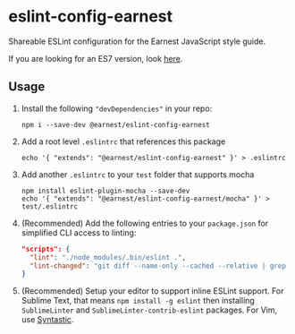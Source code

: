 # eslint-config-earnest
Shareable ESLint configuration for the Earnest JavaScript style guide.

If you are looking for an ES7 version, look [here](https://github.com/meetearnest/eslint-config-earnest-es7). 

## Usage

1. Install the following `"devDependencies"` in your repo:

    `npm i --save-dev @earnest/eslint-config-earnest`

2. Add a root level `.eslintrc` that references this package

    ```
    echo '{ "extends": "@earnest/eslint-config-earnest" }' > .eslintrc
    ```

3. Add another `.eslintrc` to your `test` folder that supports mocha
  
    ```
    npm install eslint-plugin-mocha --save-dev
    echo '{ "extends": "@earnest/eslint-config-earnest/mocha" }' > test/.eslintrc
    ```
    
4. (Recommended) Add the following entries to your `package.json` for simplified CLI access to linting:

    ```json
    "scripts": {
      "lint": "./node_modules/.bin/eslint .",
      "lint-changed": "git diff --name-only --cached --relative | grep '\\.js$' | xargs ./node_modules/.bin/eslint"
    }
    ```
5. (Recommended) Setup your editor to support inline ESLint support. For Sublime Text, that means 
`npm install -g eslint` then installing `SublimeLinter` and `SublimeLinter-contrib-eslint` packages. 
For Vim, use [Syntastic](https://github.com/scrooloose/syntastic).

